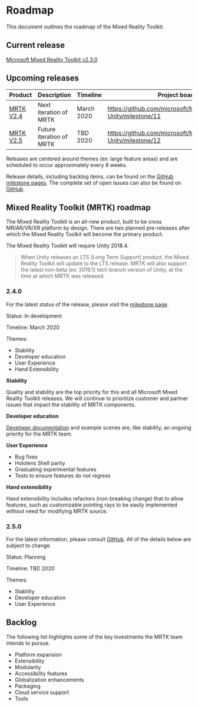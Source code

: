 # Roadmap

This document outlines the roadmap of the Mixed Reality Toolkit.

## Current release

[Microsoft Mixed Reality Toolkit v2.3.0](https://github.com/Microsoft/MixedRealityToolkit-Unity/releases/tag/v2.3.0)

## Upcoming releases

| Product | Description | Timeline | Project board |
| --- | --- | --- | --- |
| [MRTK V2.4](#240) | Next iteration of MRTK | March 2020 | https://github.com/microsoft/MixedRealityToolkit-Unity/milestone/11 |
| [MRTK V2.5](#250) | Future iteration of MRTK | TBD 2020 | https://github.com/microsoft/MixedRealityToolkit-Unity/milestone/12 |

Releases are centered around themes (ex: large feature areas) and are scheduled to occur approximately every 8 weeks.


Release details, including backlog items, can be found on the [GitHub milestone pages](https://github.com/Microsoft/MixedRealityToolkit-Unity/milestones). The complete set of open issues can also be found on [GitHub](https://github.com/microsoft/MixedRealityToolkit-Unity/issues).

## Mixed Reality Toolkit (MRTK) roadmap

The Mixed Reality Toolkit is an all-new product, built to be cross MR/AR/VR/XR platform by design. There are two planned pre-releases after which the Mixed Reality Toolkit will become the primary product.

The Mixed Reality Toolkit will require Unity 2018.4.

> When Unity releases an LTS (Long Term Support) product, the Mixed Reality Toolkit will update to the LTS release. MRTK will also support the latest non-beta (ex: 2019.1) tech branch version of Unity, at the time at which MRTK was released.

### 2.4.0

For the latest status of the release, please visit the [milestone page]( https://github.com/microsoft/MixedRealityToolkit-Unity/milestone/11).

Status: In development

Timeline: March 2020

Themes:

- Stability
- Developer education
- User Experience
- Hand Extensibility

**Stability**

Quality and stability are the top priority for this and all Microsoft Mixed Reality Toolkit releases. We will continue to prioritize customer and partner issues that impact the stability of MRTK components.

**Developer education**

[Developer documentation](https://microsoft.github.io/MixedRealityToolkit-Unity) and example scenes are, like stability, an ongoing priority for the MRTK team.

**User Experience**

- Bug fixes
- Hololens Shell parity
- Graduating experimental features
- Tests to ensure features do not regress

**Hand extensibility**

Hand extensibility includes refactors (non-breaking change) that to allow features, such as customizable pointing rays to be easily implemented without need for
modifying MRTK source.

### 2.5.0

For the latest information, please consult [GitHub](https://github.com/microsoft/MixedRealityToolkit-Unity/milestone/12). All of the details below are subject to change.

Status: Planning

Timeline: TBD 2020

Themes:

- Stability
- Developer education
- User Experience

## Backlog

The following list highlights some of the key investments the MRTK team intends to pursue.

- Platform expansion
- Extensibility
- Modularity
- Accessibility features
- Globalization enhancements
- Packaging
- Cloud service support
- Tools
